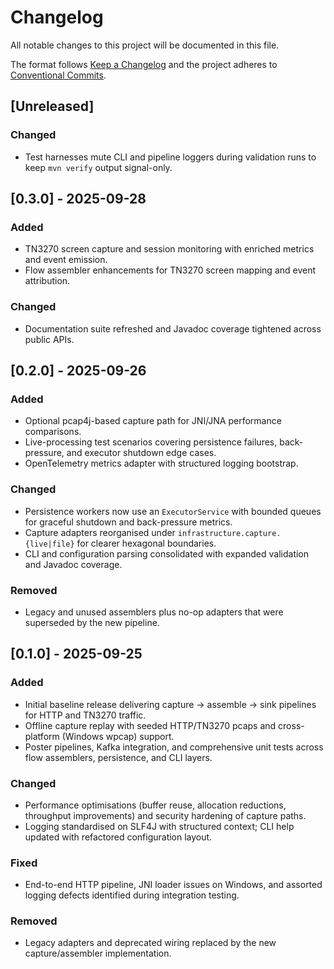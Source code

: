 # Changelog
All notable changes to this project will be documented in this file.

The format follows [Keep a Changelog](https://keepachangelog.com/en/1.1.0/) and the project adheres to
[Conventional Commits](https://www.conventionalcommits.org/en/v1.0.0/).

## [Unreleased]
### Changed
- Test harnesses mute CLI and pipeline loggers during validation runs to keep `mvn verify` output signal-only.

## [0.3.0] - 2025-09-28
### Added
- TN3270 screen capture and session monitoring with enriched metrics and event emission.
- Flow assembler enhancements for TN3270 screen mapping and event attribution.

### Changed
- Documentation suite refreshed and Javadoc coverage tightened across public APIs.

## [0.2.0] - 2025-09-26
### Added
- Optional pcap4j-based capture path for JNI/JNA performance comparisons.
- Live-processing test scenarios covering persistence failures, back-pressure, and executor shutdown edge cases.
- OpenTelemetry metrics adapter with structured logging bootstrap.

### Changed
- Persistence workers now use an `ExecutorService` with bounded queues for graceful shutdown and back-pressure metrics.
- Capture adapters reorganised under `infrastructure.capture.{live|file}` for clearer hexagonal boundaries.
- CLI and configuration parsing consolidated with expanded validation and Javadoc coverage.

### Removed
- Legacy and unused assemblers plus no-op adapters that were superseded by the new pipeline.

## [0.1.0] - 2025-09-25
### Added
- Initial baseline release delivering capture -> assemble -> sink pipelines for HTTP and TN3270 traffic.
- Offline capture replay with seeded HTTP/TN3270 pcaps and cross-platform (Windows wpcap) support.
- Poster pipelines, Kafka integration, and comprehensive unit tests across flow assemblers, persistence, and CLI layers.

### Changed
- Performance optimisations (buffer reuse, allocation reductions, throughput improvements) and security hardening of capture paths.
- Logging standardised on SLF4J with structured context; CLI help updated with refactored configuration layout.

### Fixed
- End-to-end HTTP pipeline, JNI loader issues on Windows, and assorted logging defects identified during integration testing.

### Removed
- Legacy adapters and deprecated wiring replaced by the new capture/assembler implementation.

